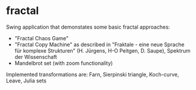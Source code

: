 # fractal
Swing application that demonstates some basic fractal approaches:
- "Fractal Chaos Game" 
- "Fractal Copy Machine" as described in "Fraktale - eine neue Sprache für komplexe Strukturen" (H. Jürgens, H-O Peitgen, D. Saupe), Spektrum der Wissenschaft
- Mandelbrot set (with zoom functionality)

Implemented transformations are: Farn, Sierpinski triangle, Koch-curve, Leave, Julia sets
